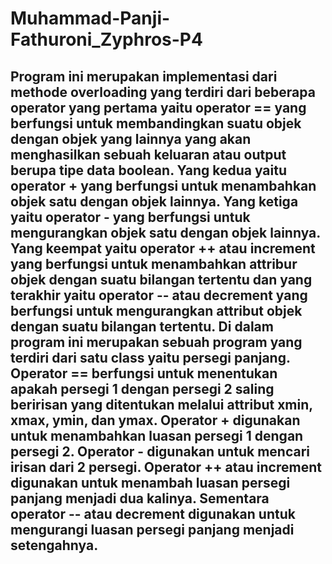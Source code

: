 # Muhammad-Panji-Fathuroni_Zyphros-P4

## Program ini merupakan implementasi dari methode overloading yang terdiri dari beberapa operator yang pertama yaitu operator == yang berfungsi untuk membandingkan suatu objek dengan objek yang lainnya yang akan menghasilkan sebuah keluaran atau output berupa tipe data boolean. Yang kedua yaitu operator + yang berfungsi untuk menambahkan objek satu dengan objek lainnya. Yang ketiga yaitu operator - yang berfungsi untuk mengurangkan objek satu dengan objek lainnya. Yang keempat yaitu operator ++ atau increment yang berfungsi untuk menambahkan attribur objek dengan suatu bilangan tertentu dan yang terakhir yaitu operator -- atau decrement yang berfungsi untuk mengurangkan attribut objek dengan suatu bilangan tertentu. Di dalam program ini merupakan sebuah program yang terdiri dari satu class yaitu persegi panjang. Operator == berfungsi untuk menentukan apakah persegi 1 dengan persegi 2 saling beririsan yang ditentukan melalui attribut xmin, xmax, ymin, dan ymax. Operator + digunakan untuk menambahkan luasan persegi 1 dengan persegi 2. Operator - digunakan untuk mencari irisan dari 2 persegi. Operator ++ atau increment digunakan untuk menambah luasan persegi panjang menjadi dua kalinya. Sementara operator -- atau decrement digunakan untuk mengurangi luasan persegi panjang menjadi setengahnya. 
